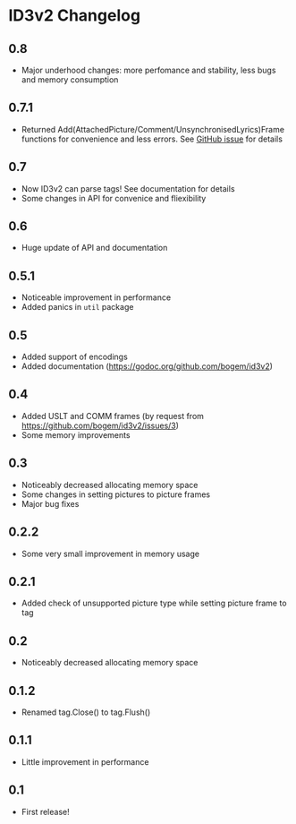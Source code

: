 # ID3v2 Changelog

## 0.8
* Major underhood changes: more perfomance and stability,
less bugs and memory consumption

## 0.7.1
* Returned Add(AttachedPicture/Comment/UnsynchronisedLyrics)Frame functions
for convenience and less errors.
See [GitHub issue](https://github.com/bogem/id3v2/issues/5) for details

## 0.7
* Now ID3v2 can parse tags! See documentation for details
* Some changes in API for convenice and fliexibility

## 0.6
* Huge update of API and documentation

## 0.5.1
* Noticeable improvement in performance
* Added panics in `util` package

## 0.5
* Added support of encodings
* Added documentation (https://godoc.org/github.com/bogem/id3v2)

## 0.4
* Added USLT and COMM frames (by request from https://github.com/bogem/id3v2/issues/3)
* Some memory improvements

## 0.3
* Noticeably decreased allocating memory space
* Some changes in setting pictures to picture frames
* Major bug fixes

## 0.2.2
* Some very small improvement in memory usage

## 0.2.1
* Added check of unsupported picture type while setting picture frame to tag

## 0.2
* Noticeably decreased allocating memory space

## 0.1.2
* Renamed tag.Close() to tag.Flush()

## 0.1.1
* Little improvement in performance

## 0.1
* First release!
